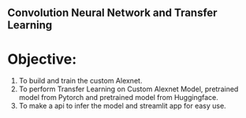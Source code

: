 ## Convolution Neural Network and Transfer Learning

# Objective:

1. To build and train the custom Alexnet.
2. To perform Transfer Learning on Custom Alexnet Model, pretrained model from Pytorch and pretrained model from Huggingface.
3. To make a api to infer the model and streamlit app for easy use.
